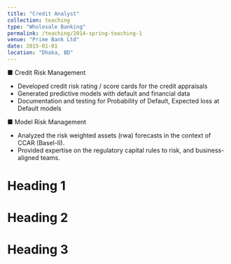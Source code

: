 ```yaml
---
title: "Credit Analyst"
collection: teaching
type: "Wholesale Banking"
permalink: /teaching/2014-spring-teaching-1
venue: "Prime Bank Ltd"
date: 2015-01-01
location: "Dhaka, BD"
---
```


■ Credit Risk Management
- Developed credit risk rating / score cards for the credit appraisals
- Generated predictive models with default and financial data
- Documentation and testing for Probability of Default, Expected loss at Default models

  
■ Model Risk Management
- Analyzed the risk weighted assets (rwa) forecasts in the context of CCAR (Basel-II).
- Provided expertise on the regulatory capital rules to risk, and business-aligned teams.

Heading 1
======

Heading 2
======

Heading 3
======

